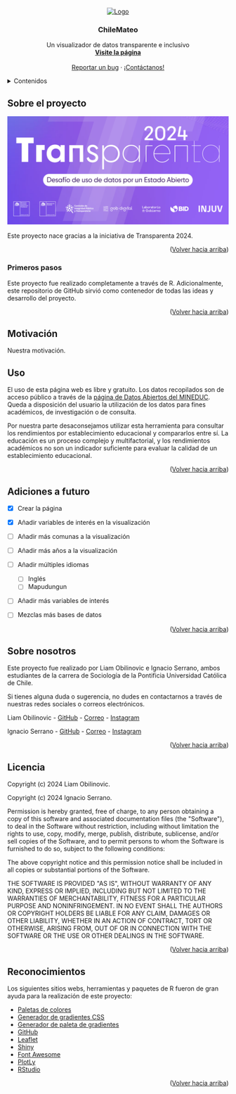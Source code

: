 
<!-- Logo -->
<br />
<div align="center">
  <a href="[https://github.com/liamobilinovic/Proyecto-Chile-Mateo"](https://github.com/liamobilinovic/Proyecto-Chile-Mateo)>
    <img src="images/logo.png" alt="Logo" width="80" height="80">
  </a>

  <h3 align="center">ChileMateo</h3>

  <p align="center">
    Un visualizador de datos transparente e inclusivo
    <br />
    <a href="https://chile-mateo.shinyapps.io/rendimientos/"><strong>Visite la página</strong></a>
    <br />
    <br />
    <a href="https://github.com/othneildrew/Best-README-Template/issues/new?labels=bug&template=bug-report---.md">Reportar un bug</a>
    ·
    <a href="https://github.com/othneildrew/Best-README-Template/issues/new?labels=enhancement&template=feature-request---.md">¡Contáctanos!</a>
  </p>
</div>



<!-- Contenidos -->
<details>
  <summary>Contenidos</summary>
  <ol>
    <li>
      <a href="#sobre-el-proyecto">Sobre el proyecto</a>
      <ul>
        <li><a href="#primeros-pasos">Primeros pasos</a></li>
        <li><a href="#motivacion">Motivación</a><li>
      </ul>
    </li>
    <li><a href="#uso">Uso</a></li>
    <li><a href="#adiciones-a-futuro">Adiciones a futuro</a></li>
    <li><a href="#sobre-nosotros">Sobre nosotros</a></li>
    <li><a href="#licencia">Licencia</a></li>
    <li><a href="#reconocimientos">Reconocimientos</a></li>
  </ol>
</details>



<!-- Sobre el proyecto -->
## Sobre el proyecto

<img src="github/transparenta2024.png" alt="screenshot" class = "center">

<br>

Este proyecto nace gracias a la iniciativa de Transparenta 2024.


<p align="right">(<a href="#readme-top">Volver hacia arriba</a>)</p>



### Primeros pasos

Este proyecto fue realizado completamente a través de R. Adicionalmente, este repositorio de GitHub sirvió como contenedor de todas las ideas y desarrollo del proyecto. 



<p align="right">(<a href="#readme-top">Volver hacia arriba</a>)</p>



<!-- Motivación -->
## Motivación

Nuestra motivación.


<!--Uso-->
## Uso

El uso de esta página web es libre y gratuito. Los datos recopilados son de acceso público a través de la <a href="https://datosabiertos.mineduc.cl">página de Datos Abiertos del MINEDUC</a>. Queda a disposición del usuario la utilización de los datos para fines académicos, de investigación o de consulta. 

Por nuestra parte desaconsejamos utilizar esta herramienta para consultar los rendimientos por establecimiento educacional y compararlos entre sí. La educación es un proceso complejo y multifactorial, y los rendimientos académicos no son un indicador suficiente para evaluar la calidad de un establecimiento educacional.



<p align="right">(<a href="#readme-top">Volver hacia arriba</a>)</p>


<!-- Adiciones a futuro -->
## Adiciones a futuro

- [x] Crear la página
- [x] Añadir variables de interés en la visualización
- [ ] Añadir más comunas a la visualización
- [ ] Añadir más años a la visualización
- [ ] Añadir múltiples idiomas
    - [ ] Inglés
    - [ ] Mapudungun
- [ ] Añadir más variables de interés
- [ ] Mezclas más bases de datos



<p align="right">(<a href="#readme-top">Volver hacia arriba</a>)</p>



<!-- CONTRIBUTING -->
## Sobre nosotros

Este proyecto fue realizado por Liam Obilinovic e Ignacio Serrano, ambos estudiantes de la carrera de Sociología de la Pontificia Universidad Católica de Chile. 

Si tienes alguna duda o sugerencia, no dudes en contactarnos a través de nuestras redes sociales o correos electrónicos.

Liam Obilinovic - [GitHub](https://github.com/liamobilinovic) - [Correo](mailto:obilinovic36@gmail.com) - [Instagram](https://www.instagram.com/plutoneraplaneta/)

Ignacio Serrano - [GitHub]() - [Correo](mailto:) - [Instagram](https://www.instagram.com/the_rondabout/)

<p align="right">(<a href="#readme-top">Volver hacia arriba</a>)</p>




<!-- LICENSE -->
## Licencia

Copyright (c) 2024 Liam Obilinovic.

Copyright (c) 2024 Ignacio Serrano.

Permission is hereby granted, free of charge, to any person obtaining a copy of this software and associated documentation files (the "Software"), to deal in the Software without restriction, including without limitation the rights to use, copy, modify, merge, publish, distribute, sublicense, and/or sell copies of the Software, and to permit persons to whom the Software is furnished to do so, subject to the following conditions:

The above copyright notice and this permission notice shall be included in all copies or substantial portions of the Software.

THE SOFTWARE IS PROVIDED "AS IS", WITHOUT WARRANTY OF ANY KIND, EXPRESS OR IMPLIED, INCLUDING BUT NOT LIMITED TO THE WARRANTIES OF MERCHANTABILITY, FITNESS FOR A PARTICULAR PURPOSE AND NONINFRINGEMENT. IN NO EVENT SHALL THE AUTHORS OR COPYRIGHT HOLDERS BE LIABLE FOR ANY CLAIM, DAMAGES OR OTHER LIABILITY, WHETHER IN AN ACTION OF CONTRACT, TORT OR OTHERWISE, ARISING FROM, OUT OF OR IN CONNECTION WITH THE SOFTWARE OR THE USE OR OTHER DEALINGS IN THE SOFTWARE.

<p align="right">(<a href="#readme-top">Volver hacia arriba</a>)</p>




<!-- Reconocimientos -->
## Reconocimientos

Los siguientes sitios webs, herramientas y paquetes de R fueron de gran ayuda para la realización de este proyecto:

* [Paletas de colores](https://coolors.co)
* [Generador de gradientes CSS](https://cssgradient.io)
* [Generador de paleta de gradientes](https://coolors.co/gradient-palette/b15b86-440f50?number=7)
* [GitHub](https://github.com)
* [Leaflet](https://leafletjs.com)
* [Shiny](https://shiny.posit.co/r/getstarted/shiny-basics/lesson1/index.html)
* [Font Awesome](https://fontawesome.com)
* [PlotLy](https://plotly.com)
* [RStudio](https://posit.co/products/open-source/rstudio/)

<p align="right">(<a href="#readme-top">Volver hacia arriba</a>)</p>



